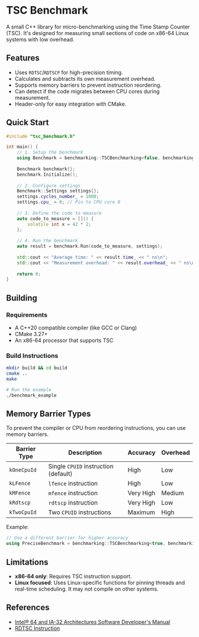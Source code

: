 # TSC Benchmark

A small C++ library for micro-benchmarking using the Time Stamp Counter (TSC). It's designed for measuring small sections of code on x86-64 Linux systems with low overhead.

## Features

- Uses `RDTSC`/`RDTSCP` for high-precision timing.
- Calculates and subtracts its own measurement overhead.
- Supports memory barriers to prevent instruction reordering.
- Can detect if the code migrates between CPU cores during measurement.
- Header-only for easy integration with CMake.

## Quick Start

```cpp
#include "tsc_benchmark.h"

int main() {
    // 1. Setup the benchmark
    using Benchmark = benchmarking::TSCBenchmarking<false, benchmarking::Barrier::kOneCpuId>;
    
    Benchmark benchmark{};
    benchmark.Initialize();
    
    // 2. Configure settings
    Benchmark::Settings settings{};
    settings.cycles_number_ = 1000;
    settings.cpu_ = 0; // Pin to CPU core 0
    
    // 3. Define the code to measure
    auto code_to_measure = []() {
        volatile int x = 42 * 2;
    };
    
    // 4. Run the benchmark
    auto result = benchmark.Run(code_to_measure, settings);
    
    std::cout << "Average time: " << result.time_ << " ns\n";
    std::cout << "Measurement overhead: " << result.overhead_ << " ns\n";
    
    return 0;
}
```

## Building

### Requirements

- A C++20 compatible compiler (like GCC or Clang)
- CMake 3.27+
- An x86-64 processor that supports TSC

### Build Instructions

```bash
mkdir build && cd build
cmake ..
make

# Run the example
./benchmark_example
```

## Memory Barrier Types

To prevent the compiler or CPU from reordering instructions, you can use memory barriers.

| Barrier Type | Description | Accuracy | Overhead |
|--------------|-------------|----------|----------|
| `kOneCpuId` | Single `CPUID` instruction (default) | High | Low |
| `kLFence` | `lfence` instruction | High | Low |
| `kMFence` | `mfence` instruction | Very High | Medium |
| `kRdtscp` | `rdtscp` instruction | Very High | Low |
| `kTwoCpuId` | Two `CPUID` instructions | Maximum | High |

Example:
```cpp
// Use a different barrier for higher accuracy
using PreciseBenchmark = benchmarking::TSCBenchmarking<true, benchmarking::Barrier::kTwoCpuId>;
```

## Limitations

- **x86-64 only**: Requires TSC instruction support.
- **Linux focused**: Uses Linux-specific functions for pinning threads and real-time scheduling. It may not compile on other systems.

## References

- [Intel® 64 and IA-32 Architectures Software Developer's Manual](https://software.intel.com/content/www/us/en/develop/articles/intel-sdm.html)
- [RDTSC Instruction](https://www.felixcloutier.com/x86/rdtsc)
